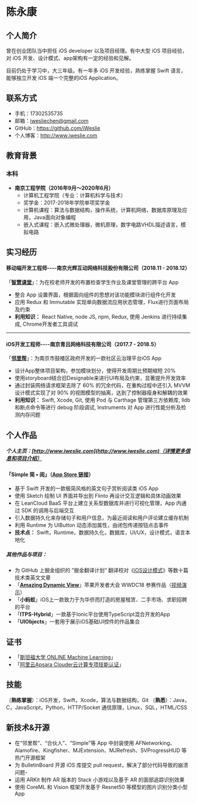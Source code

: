 # 陈永康

## 个人简介

曾在创业团队当中担任 iOS developer 以及项目经理。有中大型 iOS 项目经验，对 iOS 开发、设计模式、app架构有一定的经验和见解。

目前仍处于学习中，大三年级。有一年多 iOS 开发经验，熟练掌握 Swift 语言，能够独立开发 iOS 端一个完整的iOS Application。

## 联系方式

- 手机：17302535735
- 邮箱：iwesliechen@gmail.com
- GitHub：https://github.com/iWeslie
- 个人博客：http://www.iweslie.com

## 教育背景

### 本科

- **南京工程学院（2016年9月～2020年6月）**
  - 计算机工程学院（专业：计算机科学与技术）
  - 奖学金：2017-2018年学院单项奖学金
  - 计算机课程：算法与数据结构，操作系统，计算机网络，数据库原理及应用，Java面向对象编程
  - 嵌入式课程：嵌入式微处理器，微机原理，数字电路VHDL描述语言，模拟电路

## 实习经历

#### 移动端开发工程师----南京光辉互动网络科技股份有限公司（2018.11  -  2018.12）

「[**智慧课堂**](https://www.yice365.com/indexWeb.html)」：为在校老师开发的布置检查学生作业及课堂管理的跨平台 App

- 整合 App 设置界面，根据面向组件的思想对该功能模块进行组件化开发
- 应用 Redux 和 Immutable 实现单向数据流应用状态管理，Flux进行页面布局及约束
- **利用知识：** React Native, node JS, npm, Redux, 使用 Jenkins 进行持续集成, Chrome开发者工具调试

------

#### iOS开发工程师----南京青吕网络科技有限公司（2017.7  -  2018.5）

「[**邻里帮**](https://itunes.apple.com/cn/app/%E9%82%BB%E9%87%8C%E5%B8%AE-%E7%A4%BE%E5%8C%BA%E4%BA%91%E6%B2%BB%E7%90%86%E5%B9%B3%E5%8F%B0/id1316363309?l=en&mt=8)」：为南京市鼓楼区政府开发的一款社区云治理平台iOS App

- 设计App整体项目架构，参加模块划分，使得开发周期比预期缩短 20%
- 使用storyboard结合旧Designable来进行UI布局及约束，显著提升开发效率
- 通过封装网络请求框架去除了 60% 的冗余代码，在重构过程中还引入 MVVM 设计模式实现了对 90% 的视图模型的抽离，达到了控制器瘦身和解耦的效果
- **利用知识：** Swift, Xcode, Git, 使用 Pod 与 Carthage 管理第三方依赖库, lldb 和断点命令等进行 debug 阶段调试, Instruments 对 App 进行性能分析及检测内存问题

## 个人作品

##### 个人主页：[http://www.iweslie.com](http://www.iweslie.com)（详情更多信息和项目介绍）

#### 「**Simple  简 • 阅**」（[App Store 链接](https://itunes.apple.com/cn/app/%E9%82%BB%E9%87%8C%E5%B8%AE-%E7%A4%BE%E5%8C%BA%E4%BA%91%E6%B2%BB%E7%90%86%E5%B9%B3%E5%8F%B0/id1316363309?l=en&mt=8)）

- 基于 Swift 开发的一款极简风格的英文句子赏析阅读类 iOS App
- 使用 Sketch 绘制 UI 界面并导出到 Flinto 再设计交互逻辑和具体动画效果 
- 在 LeanCloud  BaaS 平台上建立关系型数据库并进行可视化管理，App 内通过 SDK 的调用与后端交互
- 引入数据持久化来存储句子和用户信息，为最近阅读和用户评论建立缓存机制
- 利用 Runtime 为 UIButton 动态添加属性，由闭包传递按钮点击事件
- **技术点：** Swift，Runtime，数据持久化，数据库，UI/UX，设计模式，语言本地化

##### 其他作品与项目：

- 为 GitHub 上掘金组织的 ”掘金翻译计划“ 翻译校对《[iOS设计模式](https://juejin.im/user/5bc836776fb9a05d1478541e/posts)》等数十篇技术类英文文章
- 「**[Amazing  Dynamic View](https://github.com/iWeslie/WWDC18)**」苹果开发者大会 WWDC18 参赛作品（[视频演示](https://youtu.be/nokdtApjAsg)）
- 「**小蚂蚁**」iOS上一款致力于为华侨而打造的房屋租赁、二手市场、求职招聘的平台
- 「**ITPS-Hybrid**」一款基于Ionic平台使用TypeScript混合开发的App
- 「**UlObjects**」一套用于展示iOS基础UI控件的作品集合

## 证书

- 「[斯坦福大学 ONLINE Machine Learning](http://iweslie.com/ML%20certification.pdf)」
- 「[阿里云Apsara Clouder云计算专项技能认证](http://iweslie.com/ali_cloud_certificate.jpg)」

## 技能

（**熟练掌握**）：iOS开发，Swift，Xcode，算法与数据结构，Git
（**熟悉**）：Java，C，JavaScript，Python，HTTP/Socket 通信原理，Linux，SQL，HTML/CSS

## 新技术&开源

- 在“邻里帮”、“合伙人”、“Simple”等 App 中封装使用 AFNetworking、Alamofire、Kingfisher、MJExtension、MJRefresh、SVProgressHUD 等热门开源框架
- 为 BulletinBoard 开源 iOS 库提交 pull request，解决了部分代码导致的崩溃问题-
- 运用 ARKit 制作 AR 版本的 Stack 小游戏以及基于 AR 的面部追踪识别效果
- 使用 CoreML 和 Vision 框架开发基于 Resnet50 等模型的图片识别分类小型 App
